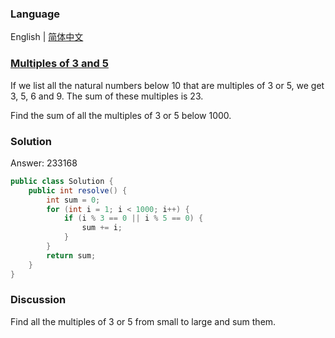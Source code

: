 ### Language

English | [简体中文](README-zh_CN.md)

### [Multiples of 3 and 5](https://projecteuler.net/problem=1)

If we list all the natural numbers below 10 that are multiples of 3 or 5, we get 3, 5, 6 and 9. The sum of these multiples is 23.

Find the sum of all the multiples of 3 or 5 below 1000.

### Solution

Answer: 233168

```java
public class Solution {
	public int resolve() {
		int sum = 0;
		for (int i = 1; i < 1000; i++) {
			if (i % 3 == 0 || i % 5 == 0) {
				sum += i;
			}
		}
		return sum;
	}
}
```

### Discussion

Find all the multiples of 3 or 5 from small to large and sum them.
